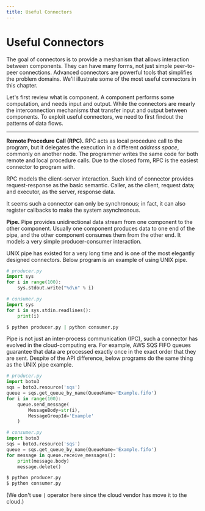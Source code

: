 ```yaml
---
title: Useful Connectors
---
```


# Useful Connectors

The goal of connectors is to provide a meshanism that allows interaction between components. They can have many forms, not just simple peer-to-peer connections. Advanced connectors are powerful tools that simplifies the problem domains. We'll illustrate some of the most useful connectors in this chapter.

Let's first review what is component. A component performs some computation, and needs input and output. While the connectors are mearly the interconnection mechanisms that transfer input and output between components. To exploit useful connectors, we need to first findout the patterns of data flows.

---

**Remote Procedure Call (RPC).** RPC acts as local procedure call to the program, but it delegates the execution in a different *address space*, commonly on another node. The programmer writes the same code for both remote and local procedure calls. Due to the closed form, RPC is the easiest connector to program with.

RPC models the client-server interaction. Such kind of connector provides request-response as the basic semantic. Caller, as the client, request data; and executor, as the server, response data.

It seems such a connector can only be synchronous; in fact, it can also register callbacks to make the system asynchronous.

**Pipe.** Pipe provides unidirectional data stream from one component to the other component. Usually one component produces data to one end of the pipe, and the other component consumes them from the other end. It models a very simple producer-consumer interaction. 

UNIX pipe has existed for a very long time and is one of the most elegantly designed connectors. Below program is an example of using UNIX pipe.

```python
# producer.py
import sys
for i in range(100):
    sys.stdout.write("%d\n" % i)
```

```python
# consumer.py
import sys
for i in sys.stdin.readlines():
    print(i)
```

```bash
$ python producer.py | python consumer.py
```

Pipe is not just an inter-process communication (IPC), such a connector has evolved in the cloud-computing era. For example, AWS SQS FIFO queues guarantee that data are processed exactly once in the exact order that they are sent. Despite of the API difference, below programs do the same thing as the UNIX pipe example.

```python
# producer.py
import boto3
sqs = boto3.resource('sqs')
queue = sqs.get_queue_by_name(QueueName='Example.fifo')
for i in range(100):
    queue.send_message(
        MessageBody=str(i),
        MessageGroupId='Example'
    )
```

```python
# consumer.py
import boto3
sqs = boto3.resource('sqs')
queue = sqs.get_queue_by_name(QueueName='Example.fifo')
for message in queue.receive_messages():
    print(message.body)
    message.delete()
```

```bash
$ python producer.py
$ python consumer.py
```

(We don't use `|` operator here since the cloud vendor has move it to the cloud.)



